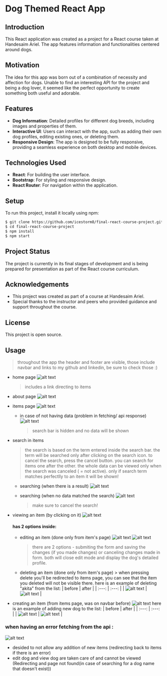 # Dog Themed React App

## Introduction

This React application was created as a project for a React course taken at Handesaim Ariel. The app features information and functionalities centered around dogs.

## Motivation

The idea for this app was born out of a combination of necessity and affection for dogs. Unable to find an interesting API for the project and being a dog lover, it seemed like the perfect opportunity to create something both useful and adorable.

## Features

- **Dog Information**: Detailed profiles for different dog breeds, including images and properties of them.
- **Interactive UI**: Users can interact with the app, such as adding their own dog profiles, editing existing ones, or deleting them.
- **Responsive Design**: The app is designed to be fully responsive, providing a seamless experience on both desktop and mobile devices.

## Technologies Used

- **React**: For building the user interface.
- **Bootstrap**: For styling and responsive design.
- **React Router**: For navigation within the application.

## Setup

To run this project, install it locally using npm:

```bash
$ git clone https://github.com/icestorm8/final-react-course-project.git
$ cd final-react-course-project
$ npm install
$ npm start
```

## Project Status

The project is currently in its final stages of development and is being prepared for presentation as part of the React course curriculum.

## Acknowledgements

- This project was created as part of a course at Handesaim Ariel.
- Special thanks to the instructor and peers who provided guidance and support throughout the course.

## License

This project is open source.

## Usage

> throughout the app the header and footer are visible, those include navbar and links to my github and linkedin, be sure to check those :&#41;

- home page
  ![alt text](image.png)

  > includes a link directing to items

- about page
  ![alt text](image-1.png)

- items page
  ![alt text](image-2.png)

  - in case of not having data (problem in fetching/ api response)
    ![alt text](image-3.png)
    > search bar is hidden and no data will be shown

- search in items

  > the search is based on the term entered inside the search bar. the term will be searched only after clicking on the search icon. to cancel the search, press the cancel button.
  > you can search for items one after the other. the whole data can be viewed only when the search was canceled ( = not active).
  > only if search term matches perfectlly to an item it will be shown!

  - searching (when there is a result)
    ![alt text](image-4.png)

  - searching (when no data matched the search)
    ![alt text](image-5.png)
    > make sure to cancel the search!

- viewing an item (by clicking on it)
  ![alt text](image-6.png)

  #### has 2 options inside:

  - editing an item (done only from item's page)
    ![alt text](image-7.png)
    ![alt text](image-8.png)

    > there are 2 options - submiting the form and saving the changes (if you made changes) or canceling changes made in form. both will close edit mode and display the dog's detailed profile.

  - deleting an item (done only from item's page) > when pressing delete you'll be redirected to items page, you can see that the item you deleted will not be visible there.
    here is an example of deleting "akita" from the list:
    | before | after |
    | :---: | :---: |
    | ![alt text](image-12.png) | ![alt text](image-11.png) |

- creating an item (from items page, was on navbar before)
  ![alt text](image-15.png)
  here is an example of adding new dog to the list:
  | before | after |
  | :---: | :---: |
  | ![alt text](image-14.png) | ![alt text](image-13.png) |

### when having an error fetching from the api :

![alt text](image-9.png)

- desided to not allow any addition of new items (redirecting back to items if there is an error)
- edit dog and view dog are taken care of and cannot be viewed (Redirecting and page not found(in case of searching for a dog name that doesn't exist))
